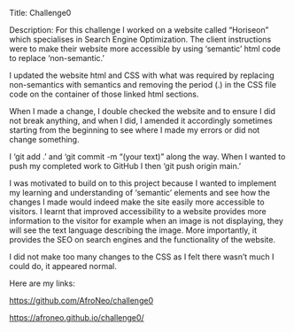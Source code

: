 Title: Challenge0

Description: For this challenge I worked on a website called “Horiseon” which specialises in Search Engine Optimization.
The client instructions were to make their website more accessible by using ‘semantic’ html code to replace ‘non-semantic.’

I updated the website html and CSS with what was required by replacing non-semantics with semantics and removing the period (.) in the CSS file code on the container of those linked html sections. 

When I made a change, I double checked the website and to ensure I did not break anything, and when I did, I amended it accordingly sometimes starting from the beginning to see where I made my errors or did not change something.

I ‘git add .’ and ‘git commit -m “(your text)” along the way. When I wanted to push my completed work to GitHub I then ‘git push origin main.’

I was motivated to build on to this project because I wanted to implement my learning and understanding of ‘semantic’ elements and see how the changes I made would indeed make the site easily more accessible to visitors. I learnt that improved accessibility to a website provides more information to the visitor for example when an image is not displaying, they will see the text language describing the image. More importantly, it provides the SEO on search engines and the functionality of the website.

I did not make too many changes to the CSS as I felt there wasn’t much I could do, it appeared normal.

Here are my links:

https://github.com/AfroNeo/challenge0

https://afroneo.github.io/challenge0/
